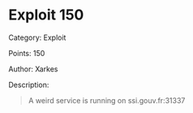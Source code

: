 # Exploit 150
Category: Exploit  

Points: 150  

Author: Xarkes  

Description:
> A weird service is running on ssi.gouv.fr:31337
